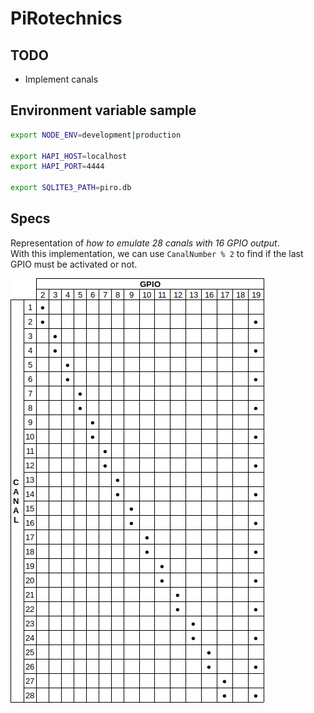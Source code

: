 # PiRotechnics

## TODO

*   Implement canals

## Environment variable sample

```bash
export NODE_ENV=development|production

export HAPI_HOST=localhost
export HAPI_PORT=4444

export SQLITE3_PATH=piro.db
```

## Specs

Representation of _how to emulate 28 canals with 16 GPIO output_.\
With this implementation, we can use `CanalNumber % 2` to find if the last GPIO must be activated or not.

![Canals implementation](img/canalsOverGpio.png 'Canals over GPIO')
